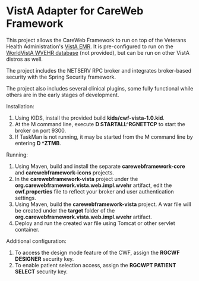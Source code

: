 # VistA Adapter for CareWeb Framework
This project allows the CareWeb Framework to run on top of the Veterans Health Administration's [VistA EMR](http://www.ehealth.va.gov/VistA.asp).  It is pre-configured to run on the  [WorldVistA WVEHR database](http://worldvista.org/Software_Download)  (not provided), but can be run on other VistA distros as well.

The project includes the NETSERV RPC broker and integrates broker-based security with
the Spring Security framework.

The project also includes several clinical plugins, some fully functional while others are in the early
stages of development.

Installation:

1. Using KIDS, install the provided build <b>kids/cwf-vista-1.0.kid</b>.
2. At the M command line, execute <b>D STARTALL^RGNETTCP</b> to start the broker on port 9300.
3. If TaskMan is not running, it may be started from the M command line by entering <b>D ^ZTMB</b>.

Running:

1. Using Maven, build and install the separate <b>carewebframework-core</b> and <b>carewebframework-icons</b> projects.
2. In the <b>carewebframework-vista</b> project under the <b>org.carewebframework.vista.web.impl.wvehr</b> artifact, edit the <b>cwf.properties</b> file to reflect your broker and user authentication settings.
3. Using Maven, build the <b>carewebframework-vista</b> project.  A war file will be created under the <b>target</b> folder of the <b>org.carewebframework.vista.web.impl.wvehr</b> artifact.
4. Deploy and run the created war file using Tomcat or other servlet container.

Additional configuration:

1. To access the design mode feature of the CWF, assign the <b>RGCWF DESIGNER</b> security key.
2. To enable patient selection access, assign the <b>RGCWPT PATIENT SELECT</b> security key.

